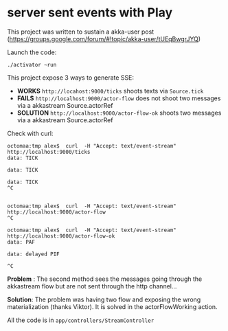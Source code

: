 server sent events with Play
============================

This project was written to sustain a akka-user post (https://groups.google.com/forum/#!topic/akka-user/tUEqBwgrJYQ) 

Launch the code:

    ./activator ~run

This project expose 3 ways to generate SSE:

 * **WORKS** `http://locahost:9000/ticks` shoots texts via `Source.tick`
 * **FAILS** `http://localhost:9000/actor-flow` does not shoot two messages via a akkastream Source.actorRef
 * **SOLUTION** `http://localhost:9000/actor-flow-ok` shoots two messages via a akkastream Source.actorRef


Check with curl:

    octomaa:tmp alex$  curl  -H "Accept: text/event-stream" http://localhost:9000/ticks
    data: TICK
    
    data: TICK
    
    data: TICK
    ^C
    
    
    octomaa:tmp alex$  curl  -H "Accept: text/event-stream" http://localhost:9000/actor-flow
    ^C    
    
    octomaa:tmp alex$  curl  -H "Accept: text/event-stream" http://localhost:9000/actor-flow-ok
    data: PAF
    
    data: delayed PIF
    
    ^C

**Problem** : The second method sees the messages going through the akkastream flow but are not sent through the http channel...

**Solution**: The problem was having two flow and exposing the wrong materialization (thanks Viktor).
It is solved in the actorFlowWorking action.

All the code is in `app/controllers/StreamController`